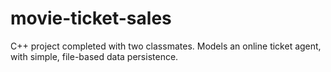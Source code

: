 # movie-ticket-sales
C++ project completed with two classmates. Models an online ticket agent, with simple, file-based data persistence.
